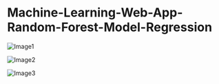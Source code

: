 # Machine-Learning-Web-App-Random-Forest-Model-Regression

![Image1](https://user-images.githubusercontent.com/108759490/189002258-e94185e5-676f-4a0e-bfac-129b821cc6a2.png)

![Image2](https://user-images.githubusercontent.com/108759490/189002269-33892096-2ce1-443d-b772-dc3c4f8e24f4.png)

![Image3](https://user-images.githubusercontent.com/108759490/189002282-28746c6e-ba3a-406c-83f5-a88f7a035573.png)


